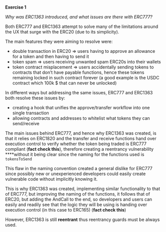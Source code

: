**Exercise 1**

*Why was ERC1363 introduced, and what issues are there with ERC777?*

Both ERC777 and ERC1363 attempt to solve many of the limitations around the UX that surge with the ERC20 (due to its simplicity).

The main features they were aiming to resolve were:

- double transaction in ERC20 ⇒ users having to approve an allowance for a token and then having to send it
- token spam ⇒ users receiving unwanted spam ERC20s into their wallets
- token contract misplacement ⇒ users accidentally sending tokens to contracts that don’t have payable functions, hence these tokens remaining locked in such contract forever (a good example is the USDC contract which 100k $ that can never be unlocked)

In different ways but addressing the same issues, ERC777 and ERC1363 both resolve these issues by:

- creating a hook that unifies the approve/transfer workflow into one single transaction
- allowing contracts and addresses to whitelist what tokens they can send/receive

The main issues behind ERC777, and hence why ERC1363 was created, is that it relies on ERC1820 and the transfer and receive functions hand over execution control to verify whether the token being traded is ERC777 compliant (**fact check this**), therefore creating a reentrancy vulnerability ****without it being clear since the naming for the functions used is `tokensToSend`

This flaw in the naming convention created a general dislike for ERC777 since possibly new or unexperienced developers could easily create vulnerable code without implicitly knowing it. 

This is why ERC1363 was created, implementing similar functionality to that of ERC777, but improving the naming of the functions, it follows that of ERC20, but adding the AndCall to the end, so developers and users can easily and readily see that the logic they will be using is handing over execution control (in this case to ERC165) (**fact check this**)

However, ERC1363 is still **reentrant** thus reentrancy guards must be always used.
